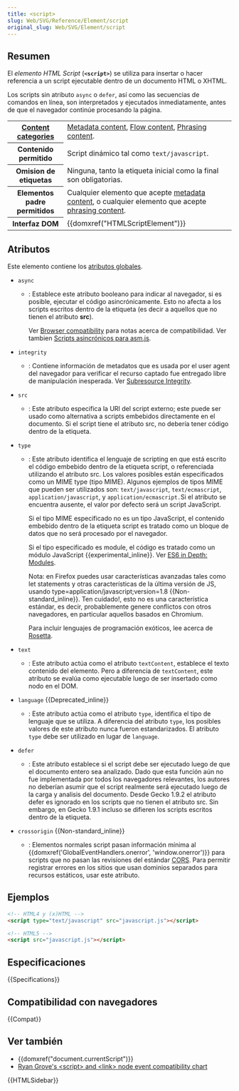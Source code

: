 ```yaml
---
title: <script>
slug: Web/SVG/Reference/Element/script
original_slug: Web/SVG/Element/script
---
```


## Resumen

El _elemento HTML Script_ (**`<script>`**) se utiliza para insertar o hacer referencia a un script ejecutable dentro de un documento HTML o XHTML.

Los scripts sin atributo `async` o `defer`, así como las secuencias de comandos en línea, son interpretados y ejecutados inmediatamente, antes de que el navegador continúe procesando la página.

<table class="properties">
  <tbody>
    <tr>
      <th scope="row">
        <a
          href="/es/docs/Web/HTML/Content_categories"
          title="HTML/Content_categories"
          >Content categories</a
        >
      </th>
      <td>
        <a
          href="/es/docs/Web/HTML/Content_categories#Metadata_content"
          title="HTML/Content_categories#Metadata_content"
          >Metadata content</a
        >,
        <a
          href="/es/docs/Web/HTML/Content_categories#Flow_content"
          title="HTML/Content_categories#Flow_content"
          >Flow content</a
        >,
        <a
          href="/es/docs/Web/HTML/Content_categories#Phrasing_content"
          title="HTML/Content_categories#Phrasing_content"
          >Phrasing content</a
        >.
      </td>
    </tr>
    <tr>
      <th scope="row">Contenido permitido</th>
      <td>Script dinámico tal como <code>text/javascript</code>.</td>
    </tr>
    <tr>
      <th scope="row">Omision de etiquetas</th>
      <td>Ninguna, tanto la etiqueta inicial como la final son obligatorias.</td>
    </tr>
    <tr>
      <th scope="row">Elementos padre permitidos</th>
      <td>
        Cualquier elemento que acepte
        <a
          href="/es/docs/Web/HTML/Content_categories#Metadata_content"
          title="HTML/Content_categories#Metadata_content"
          >metadata content</a
        >, o cualquier elemento que acepte
        <a href="/es/docs/Web/HTML/Content_categories#Phrasing_content"
          >phrasing content</a
        >.
      </td>
    </tr>
    <tr>
      <th scope="row">Interfaz DOM</th>
      <td>{{domxref("HTMLScriptElement")}}</td>
    </tr>
  </tbody>
</table>

## Atributos

Este elemento contiene los [atributos globales](/es/docs/Web/HTML/Global_attributes).

- `async`

  - : Establece este atributo booleano para indicar al navegador, si es posible, ejecutar el código asincrónicamente. Esto no afecta a los scripts escritos dentro de la etiqueta (es decir a aquellos que no tienen el atributo **src**).

    Ver [Browser compatibility](#browser_compatibility) para notas acerca de compatibilidad. Ver tambien [Scripts asincrónicos para asm.js](/es/docs/Games/Techniques/Async_scripts).

- `integrity`
  - : Contiene información de metadatos que es usada por el user agent del navegador para verificar el recurso captado fue entregado libre de manipulación inesperada. Ver [Subresource Integrity](/es/docs/Web/Security/Subresource_Integrity).
- `src`
  - : Este atributo especifica la URI del script externo; este puede ser usado como alternativa a scripts embebidos directamente en el documento. Si el script tiene el atributo src, no debería tener código dentro de la etiqueta.
- `type`

  - : Este atributo identifica el lenguaje de scripting en que está escrito el código embebido dentro de la etiqueta script, o referenciada utilizando el atributo src. Los valores posibles están especificados como un MIME type (tipo MIME).
    Algunos ejemplos de tipos MIME que pueden ser utilizados son: `text/javascript`, `text/ecmascript`, `application/javascript`, y `application/ecmascript.`Si el atributo se encuentra ausente, el valor por defecto será un script JavaScript.

    Si el tipo MIME especificado no es un tipo JavaScript, el contenido embebido dentro de la etiqueta script es tratado como un bloque de datos que no será procesado por el navegador.

    Si el tipo especificado es module, el código es tratado como un módulo JavaScript {{experimental_inline}}. Ver [ES6 in Depth: Modules](https://hacks.mozilla.org/2015/08/es6-in-depth-modules/).

    Nota: en Firefox puedes usar características avanzadas tales como let statements y otras características de la última versión de JS, usando type=application/javascript;version=1.8 {{Non-standard_inline}}. Ten cuidado!, esto no es una característica estándar, es decir, probablemente genere conflictos con otros navegadores, en particular aquellos basados en Chromium.

    Para incluir lenguajes de programación exóticos, lee acerca de [Rosetta](/es/Ap-ons/Code_snippets/Rosetta).

- `text`
  - : Este atributo actúa como el atributo `textContent`, establece el texto contenido del elemento. Pero a diferencia de `textContent`, este atributo se evalúa como ejecutable luego de ser insertado como nodo en el DOM.
- `language` {{Deprecated_inline}}
  - : Este atributo actúa como el atributo `type`, identifica el tipo de lenguaje que se utiliza. A diferencia del atributo `type`, los posibles valores de este atributo nunca fueron estandarizados. El atributo `type` debe ser utilizado en lugar de `language`.
- `defer`
  - : Este atributo establece si el script debe ser ejecutado luego de que el documento entero sea analizado. Dado que esta función aún no fue implementada por todos los navegadores relevantes, los autores no deberían asumir que el script realmente será ejecutado luego de la carga y analisis del documento. Desde Gecko 1.9.2 el atributo defer es ignorado en los scripts que no tienen el atributo src. Sin embargo, en Gecko 1.9.1 incluso se difieren los scripts escritos dentro de la etiqueta.
- `crossorigin` {{Non-standard_inline}}
  - : Elementos normales script pasan información mínima al {{domxref('GlobalEventHandlers.onerror', 'window.onerror')}} para scripts que no pasan las revisiones del estándar [CORS](/es/docs/Web/HTTP/CORS). Para permitir registrar errores en los sitios que usan dominios separados para recursos estáticos, usar este atributo.

## Ejemplos

```html
<!-- HTML4 y (x)HTML -->
<script type="text/javascript" src="javascript.js"></script>

<!-- HTML5 -->
<script src="javascript.js"></script>
```

## Especificaciones

{{Specifications}}

## Compatibilidad con navegadores

{{Compat}}

## Ver también

- {{domxref("document.currentScript")}}
- [Ryan Grove's \<script> and \<link> node event compatibility chart](https://pieisgood.org/test/script-link-events/)

{{HTMLSidebar}}
